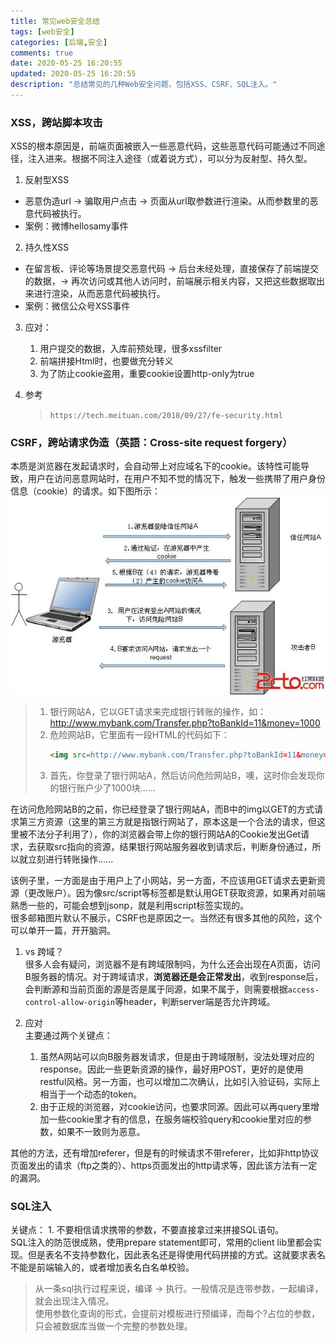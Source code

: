 ```yaml
---
title: 常见web安全总结
tags: [web安全]
categories: [后端,安全]
comments: true
date: 2020-05-25 16:20:55
updated: 2020-05-25 16:20:55
description: "总结常见的几种Web安全问题，包括XSS、CSRF、SQL注入。"
---
```

### XSS，跨站脚本攻击
XSS的根本原因是，前端页面被嵌入一些恶意代码，这些恶意代码可能通过不同途径，注入进来。根据不同注入途径（或着说方式），可以分为反射型、持久型。
1. 反射型XSS   
- 恶意伪造url -> 骗取用户点击 -> 页面从url取参数进行渲染。从而参数里的恶意代码被执行。
- 案例：微博hellosamy事件

2. 持久性XSS   
- 在留言板、评论等场景提交恶意代码 -> 后台未经处理，直接保存了前端提交的数据，-> 再次访问或其他人访问时，前端展示相关内容，又把这些数据取出来进行渲染，从而恶意代码被执行。  
- 案例：微信公众号XSS事件

3. 应对：
    1. 用户提交的数据，入库前预处理，很多xssfilter
    2. 前端拼接Html时，也要做充分转义
    3. 为了防止cookie盗用，重要cookie设置http-only为true

2. 参考   
    > `https://tech.meituan.com/2018/09/27/fe-security.html`

### CSRF，跨站请求伪造（英語：Cross-site request forgery）
本质是浏览器在发起请求时，会自动带上对应域名下的cookie。该特性可能导致，用户在访问恶意网站时，在用户不知不觉的情况下，触发一些携带了用户身份信息（cookie）的请求。如下图所示：
![CSRF示意图](/images/csrf.jpg)
> 1. 银行网站A，它以GET请求来完成银行转账的操作，如：http://www.mybank.com/Transfer.php?toBankId=11&money=1000
> 2. 危险网站B，它里面有一段HTML的代码如下：
>   ```html
>　　<img src=http://www.mybank.com/Transfer.php?toBankId=11&money=1000>
>   ```   
> 3. 首先，你登录了银行网站A，然后访问危险网站B，噢，这时你会发现你的银行账户少了1000块......

在访问危险网站B的之前，你已经登录了银行网站A，而B中的img以GET的方式请求第三方资源（这里的第三方就是指银行网站了，原本这是一个合法的请求，但这里被不法分子利用了），你的浏览器会带上你的银行网站A的Cookie发出Get请求，去获取src指向的资源，结果银行网站服务器收到请求后，判断身份通过，所以就立刻进行转账操作......

该例子里，一方面是由于用户上了小网站，另一方面，不应该用GET请求去更新资源（更改账户）。因为像src/script等标签都是默认用GET获取资源，如果再对前端熟悉一些的，可能会想到jsonp，就是利用script标签实现的。   
很多邮箱图片默认不展示，CSRF也是原因之一。当然还有很多其他的风险，这个可以单开一篇，开开脑洞。

1. vs 跨域？   
很多人会有疑问，浏览器不是有跨域限制吗，为什么还会出现在A页面，访问B服务器的情况。对于跨域请求，**浏览器还是会正常发出**，收到response后，会判断源和当前页面的源是否是属于同源，如果不属于，则需要根据`access-control-allow-origin`等header，判断server端是否允许跨域。   

2. 应对   
主要通过两个关键点：   
    1. 虽然A网站可以向B服务器发请求，但是由于跨域限制，没法处理对应的response。因此一些更新资源的操作，最好用POST，更好的是使用restful风格。另一方面，也可以增加二次确认，比如引入验证码，实际上相当于一个动态的token。
    2. 由于正规的浏览器，对cookie访问，也要求同源。因此可以再query里增加一些cookie里才有的信息，在服务端校验query和cookie里对应的参数，如果不一致则为恶意。   

其他的方法，还有增加referer，但是有的时候请求不带referer，比如非http协议页面发出的请求（ftp之类的）、https页面发出的http请求等，因此该方法有一定的漏洞。

### SQL注入
关键点：
    1. 不要相信请求携带的参数，不要直接拿过来拼接SQL语句。   
SQL注入的防范很成熟，使用prepare statement即可，常用的client lib里都会实现。但是表名不支持参数化，因此表名还是得使用代码拼接的方式。这就要求表名不能是前端输入的，或者增加表名白名单校验。   
> 从一条sql执行过程来说，编译 -> 执行。一般情况是连带参数，一起编译，就会出现注入情况。   
  使用参数化查询的形式，会提前对模板进行预编译，而每个?占位的参数，只会被数据库当做一个完整的参数处理。
